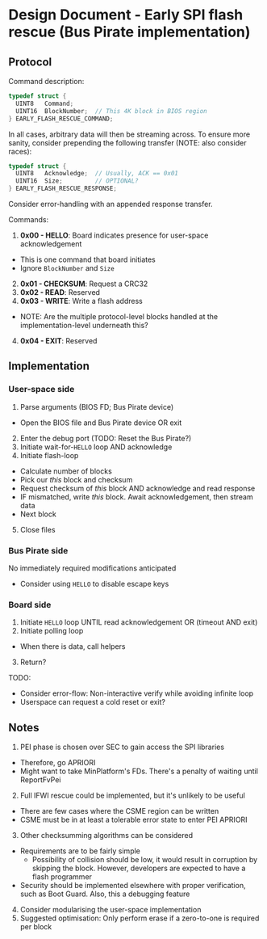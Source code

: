 # Design Document - Early SPI flash rescue (Bus Pirate implementation)
## Protocol
Command description:
```c
typedef struct {
  UINT8   Command;
  UINT16  BlockNumber;  // This 4K block in BIOS region
} EARLY_FLASH_RESCUE_COMMAND;
```

In all cases, arbitrary data will then be streaming across. To ensure more sanity, consider prepending the following transfer (NOTE: also consider races):
```c
typedef struct {
  UINT8   Acknowledge;  // Usually, ACK == 0x01
  UINT16  Size;         // OPTIONAL?
} EARLY_FLASH_RESCUE_RESPONSE;
```

Consider error-handling with an appended response transfer.

Commands:
1. **0x00 - HELLO**: Board indicates presence for user-space acknowledgement
  - This is one command that board initiates
  - Ignore `BlockNumber` and `Size`
2. **0x01 - CHECKSUM**: Request a CRC32
2. **0x02 - READ**: Reserved
3. **0x03 - WRITE**: Write a flash address
  - NOTE: Are the multiple protocol-level blocks handled at the implementation-level underneath this?
4. **0x04 - EXIT**: Reserved


## Implementation
### User-space side
1. Parse arguments (BIOS FD; Bus Pirate device)
  - Open the BIOS file and Bus Pirate device OR exit
2. Enter the debug port (TODO: Reset the Bus Pirate?)
3. Initiate wait-for-`HELLO` loop AND acknowledge
4. Initiate flash-loop
  - Calculate number of blocks
  - Pick our *this* block and checksum
  - Request checksum of *this* block AND acknowledge and read response
  - IF mismatched, write *this* block. Await acknowledgement, then stream data
  - Next block
5. Close files

### Bus Pirate side
No immediately required modifications anticipated
- Consider using `HELLO` to disable escape keys

### Board side
1. Initiate `HELLO` loop UNTIL read acknowledgement OR (timeout AND exit)
2. Initiate polling loop
  - When there is data, call helpers
3. Return?

TODO:
- Consider error-flow: Non-interactive verify while avoiding infinite loop
- Userspace can request a cold reset or exit?


## Notes
1. PEI phase is chosen over SEC to gain access the SPI libraries
  - Therefore, go APRIORI
  - Might want to take MinPlatform's FDs. There's a penalty of waiting until ReportFvPei
2. Full IFWI rescue could be implemented, but it's unlikely to be useful
  - There are few cases where the CSME region can be written
  - CSME must be in at least a tolerable error state to enter PEI APRIORI
3. Other checksumming algorithms can be considered
  - Requirements are to be fairly simple
    - Possibility of collision should be low, it would result in corruption by skipping the block. However, developers are expected to have a flash programmer
  - Security should be implemented elsewhere with proper verification, such as Boot Guard. Also, this a debugging feature
4. Consider modularising the user-space implementation
5. Suggested optimisation: Only perform erase if a zero-to-one is required per block
